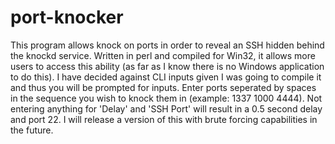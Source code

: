 # port-knocker
This program allows knock on ports in order to reveal an SSH hidden behind the knockd service. Written in perl and compiled for Win32, it allows more users to access this ability (as far as I know there is no Windows application to do this). I have decided against CLI inputs given I was going to compile it and thus you will be prompted for inputs. Enter ports seperated by spaces in the sequence you wish to knock them in (example: 1337 1000 4444). Not entering anything for 'Delay' and 'SSH Port' will result in a 0.5 second delay and port 22. I will release a version of this with brute forcing capabilities in the future.
